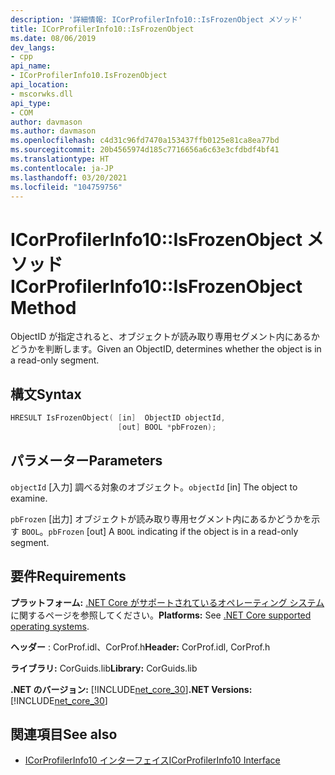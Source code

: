 ```yaml
---
description: '詳細情報: ICorProfilerInfo10::IsFrozenObject メソッド'
title: ICorProfilerInfo10::IsFrozenObject
ms.date: 08/06/2019
dev_langs:
- cpp
api_name:
- ICorProfilerInfo10.IsFrozenObject
api_location:
- mscorwks.dll
api_type:
- COM
author: davmason
ms.author: davmason
ms.openlocfilehash: c4d31c96fd7470a153437ffb0125e81ca8ea77bd
ms.sourcegitcommit: 20b4565974d185c7716656a6c63e3cfdbdf4bf41
ms.translationtype: HT
ms.contentlocale: ja-JP
ms.lasthandoff: 03/20/2021
ms.locfileid: "104759756"
---
```

# <a name="icorprofilerinfo10isfrozenobject-method"></a><span data-ttu-id="11232-103">ICorProfilerInfo10::IsFrozenObject メソッド</span><span class="sxs-lookup"><span data-stu-id="11232-103">ICorProfilerInfo10::IsFrozenObject Method</span></span>

<span data-ttu-id="11232-104">ObjectID が指定されると、オブジェクトが読み取り専用セグメント内にあるかどうかを判断します。</span><span class="sxs-lookup"><span data-stu-id="11232-104">Given an ObjectID, determines whether the object is in a read-only segment.</span></span>

## <a name="syntax"></a><span data-ttu-id="11232-105">構文</span><span class="sxs-lookup"><span data-stu-id="11232-105">Syntax</span></span>

```cpp
HRESULT IsFrozenObject( [in]  ObjectID objectId,
                        [out] BOOL *pbFrozen);
```

## <a name="parameters"></a><span data-ttu-id="11232-106">パラメーター</span><span class="sxs-lookup"><span data-stu-id="11232-106">Parameters</span></span>

<span data-ttu-id="11232-107">`objectId` [入力] 調べる対象のオブジェクト。</span><span class="sxs-lookup"><span data-stu-id="11232-107">`objectId` [in] The object to examine.</span></span>

<span data-ttu-id="11232-108">`pbFrozen` [出力] オブジェクトが読み取り専用セグメント内にあるかどうかを示す `BOOL`。</span><span class="sxs-lookup"><span data-stu-id="11232-108">`pbFrozen` [out] A `BOOL` indicating if the object is in a read-only segment.</span></span>

## <a name="requirements"></a><span data-ttu-id="11232-109">要件</span><span class="sxs-lookup"><span data-stu-id="11232-109">Requirements</span></span>

<span data-ttu-id="11232-110">**プラットフォーム:** [.NET Core がサポートされているオペレーティング システム](../../../core/install/windows.md?pivots=os-windows)に関するページを参照してください。</span><span class="sxs-lookup"><span data-stu-id="11232-110">**Platforms:** See [.NET Core supported operating systems](../../../core/install/windows.md?pivots=os-windows).</span></span>

<span data-ttu-id="11232-111">**ヘッダー** : CorProf.idl、CorProf.h</span><span class="sxs-lookup"><span data-stu-id="11232-111">**Header:** CorProf.idl, CorProf.h</span></span>

<span data-ttu-id="11232-112">**ライブラリ:** CorGuids.lib</span><span class="sxs-lookup"><span data-stu-id="11232-112">**Library:** CorGuids.lib</span></span>

<span data-ttu-id="11232-113">**.NET のバージョン:** [!INCLUDE[net_core_30](../../../../includes/net-core-30-md.md)]</span><span class="sxs-lookup"><span data-stu-id="11232-113">**.NET Versions:** [!INCLUDE[net_core_30](../../../../includes/net-core-30-md.md)]</span></span>

## <a name="see-also"></a><span data-ttu-id="11232-114">関連項目</span><span class="sxs-lookup"><span data-stu-id="11232-114">See also</span></span>

- [<span data-ttu-id="11232-115">ICorProfilerInfo10 インターフェイス</span><span class="sxs-lookup"><span data-stu-id="11232-115">ICorProfilerInfo10 Interface</span></span>](icorprofilerinfo10-interface.md)
